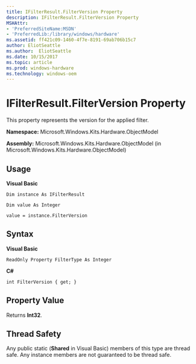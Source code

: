 ```yaml
---
title: IFilterResult.FilterVersion Property
description: IFilterResult.FilterVersion Property
MSHAttr:
- 'PreferredSiteName:MSDN'
- 'PreferredLib:/library/windows/hardware'
ms.assetid: ff421c09-1460-4f7e-8191-69ab706b15c7
author: EliotSeattle
ms.author:  EliotSeattle
ms.date: 10/15/2017
ms.topic: article
ms.prod: windows-hardware
ms.technology: windows-oem
---
```


# IFilterResult.FilterVersion Property


This property represents the version for the applied filter.

**Namespace:** Microsoft.Windows.Kits.Hardware.ObjectModel

**Assembly:** Microsoft.Windows.Kits.Hardware.ObjectModel (in Microsoft.Windows.Kits.Hardware.ObjectModel)

## <span id="Usage"></span><span id="usage"></span><span id="USAGE"></span>Usage


**Visual Basic**

`Dim instance As IFilterResult`

`Dim value As Integer`

`value = instance.FilterVersion`

## <span id="Syntax"></span><span id="syntax"></span><span id="SYNTAX"></span>Syntax


**Visual Basic**

`ReadOnly Property FilterType As Integer`

**C#**

`int FilterVersion { get; }`

## <span id="Property_Value"></span><span id="property_value"></span><span id="PROPERTY_VALUE"></span>Property Value


Returns **Int32**.

## <span id="Thread_Safety"></span><span id="thread_safety"></span><span id="THREAD_SAFETY"></span>Thread Safety


Any public static (**Shared** in Visual Basic) members of this type are thread safe. Any instance members are not guaranteed to be thread safe.

 

 






